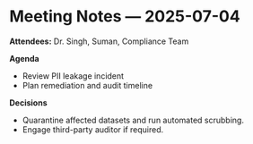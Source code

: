 # Meeting Notes — 2025-07-04

**Attendees:** Dr. Singh, Suman, Compliance Team

**Agenda**
- Review PII leakage incident
- Plan remediation and audit timeline

**Decisions**
- Quarantine affected datasets and run automated scrubbing.
- Engage third-party auditor if required.
